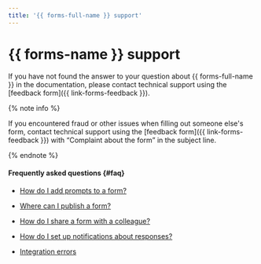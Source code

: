 ```yaml
---
title: '{{ forms-full-name }} support'
---
```


# {{ forms-name }} support

If you have not found the answer to your question about {{ forms-full-name }} in the documentation, please contact technical support using the [feedback form]({{ link-forms-feedback }}).


{% note info %}

If you encountered fraud or other issues when filling out someone else's form, contact technical support using the [feedback form]({{ link-forms-feedback }}) with <q>Complaint about the form</q> in the subject line.

{% endnote %}


#### Frequently asked questions {#faq}

* [How do I add prompts to a form?](./add-questions.md)

* [Where can I publish a form?](./publish.md)

* [How do I share a form with a colleague?](./access.md)

* [How do I set up notifications about responses?](./notifications.md)

* [Integration errors](./notifications.md#status)
